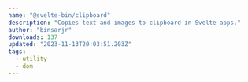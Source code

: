 ```yaml
---
name: "@svelte-bin/clipboard"
description: "Copies text and images to clipboard in Svelte apps."
author: "binsarjr"
downloads: 137
updated: "2023-11-13T20:03:51.203Z"
tags: 
  - utility
  - dom
---
```

